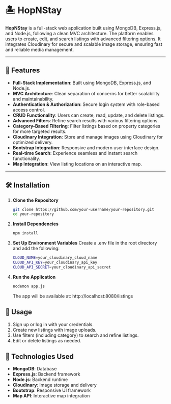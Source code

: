 # 🏝️ HopNStay

**HopNStay** is a full-stack web application built using MongoDB, Express.js, and Node.js, following a clean MVC architecture. The platform enables users to create, edit, and search listings with advanced filtering options. It integrates Cloudinary for secure and scalable image storage, ensuring fast and reliable media management.

---

## 🚀 Features

- **Full-Stack Implementation**: Built using MongoDB, Express.js, and Node.js.
- **MVC Architecture**: Clean separation of concerns for better scalability and maintainability.
- **Authentication & Authorization**: Secure login system with role-based access control.
- **CRUD Functionality**: Users can create, read, update, and delete listings.
- **Advanced Filters**: Refine search results with various filtering options.
- **Category-Based Filtering**: Filter listings based on property categories for more targeted results.
- **Cloudinary Integration**: Store and manage images using Cloudinary for optimized delivery.
- **Bootstrap Integration**: Responsive and modern user interface design.
- **Real-time Search**: Experience seamless and instant search functionality.
- **Map Integration**: View listing locations on an interactive map.

---

## 🛠 Installation

1. **Clone the Repository**
   ```bash
   git clone https://github.com/your-username/your-repository.git
   cd your-repository

2. **Install Dependencies**
   ```bash
   npm install
   ```  

3. **Set Up Environment Variables**
Create a .env file in the root directory and add the following:
   ```bash
   CLOUD_NAME=your_cloudinary_cloud_name
   CLOUD_API_KEY=your_cloudinary_api_key
   CLOUD_API_SECRET=your_cloudinary_api_secret
   ```  

4. **Run the Application**
   ```bash
   nodemon app.js
   ```  
   The app will be available at: http://localhost:8080/listings


## **📌 Usage**
1. Sign up or log in with your credentials.
2. Create new listings with image uploads.
3. Use filters (including category) to search and refine listings.
4. Edit or delete listings as needed.

## **🧰 Technologies Used**
- **MongoDB**: Database
- **Express.js**: Backend framework
- **Node.js**: Backend runtime
- **Cloudinary**: Image storage and delivery
- **Bootstrap**: Responsive UI framework
- **Map API**: Interactive map integration

